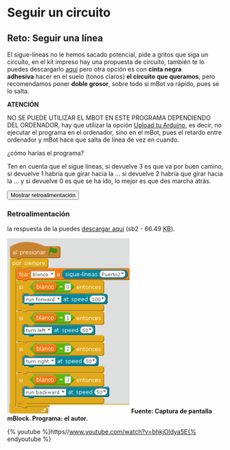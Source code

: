 
# Seguir un circuito

## Reto: Seguir una línea

El sigue-líneas no le hemos sacado potencial, pide a gritos que siga un circuito, en el kit impreso hay una propuesta de circuito, también te lo puedes descargarlo [aquí](https://www.dropbox.com/s/2oc3t7mu0nrklun/Line%20Follower%20Map%20-%20A2%20Size.pdf?dl=0) pero otra opción es con **cinta negra adhesiva** hacer en el suelo (tonos claros) **el circuito que queramos**, pero recomendamos poner **doble grosor**, sobre todo si mBot va rápido, pues se lo salta.

**ATENCIÓN**

NO SE PUEDE UTILIZAR EL MBOT EN ESTE PROGRAMA DEPENDIENDO DEL ORDENADOR, hay que utilizar la opción [Upload tu Arduino](upload_to_arduino.html), es decir, no ejecutar el programa en el ordenador, sino en el mBot, pues el retardo entre ordenador y mBot hace que salta de línea de vez en cuando.

¿cómo harías el programa?

Ten en cuenta que el sigue lineas, si devuelve 3 es que va por buen camino, si devuelve 1 habría que girar hacia la ... si devuelve 2 habría que girar hacia la ... y si devuelve 0 es que se ha ido, lo mejor es que des marcha atrás.

<script type="text/javascript">var feedback11_93text = "Mostrar retroalimentación";</script><input type="button" name="toggle-feedback-11_93" value="Mostrar retroalimentación" class="feedbackbutton" onclick="$exe.toggleFeedback(this,true);return false" />

### Retroalimentación

la respuesta de la puedes [descargar aquí](SIGUELINEAS.sb2) (sb2 - 66.49 <abbr lang="en" title="KiloBytes">KB</abbr>).

![](img/siguelineasbueno.png)
**Fuente: Captura de pantalla mBlock. Programa: el autor.**



{% youtube %}https//www.youtube.com/watch?v=bhkjOldya5E{% endyoutube %}


